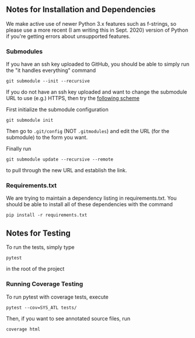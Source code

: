 
## Notes for Installation and Dependencies

We make active use of newer Python 3.x features such as f-strings, so please use a more recent (I am writing this in Sept. 2020) version of Python if you're getting errors about unsupported features.

### Submodules
If you have an ssh key uploaded to GitHub, you should be able to simply run the "it handles everything" command
```
git submodule --init --recursive
```

If you do not have an ssh key uploaded and want to change the submodule URL to use (e.g.) HTTPS, then try the [following scheme](https://stackoverflow.com/questions/42028437/how-to-change-git-submodules-url-locally/42035018#:~:text=If%20you%20want%20to%20modify,that%20you%20want%20to%20push.&text=Then%20modify%20the%20.,the%20submodule%20URL%20as%20usual.)

First initialize the submodule configuration
```
git submodule init
```

Then go to `.git/config` (NOT `.gitmodules`) and edit the URL (for the submodule) to the form you want.

Finally run
```
git submodule update --recursive --remote
```
to pull through the new URL and establish the link.


### Requirements.txt

We are trying to maintain a dependency listing in requirements.txt.  You should be able to install all of these dependencies with the command
```
pip install -r requirements.txt
```


## Notes for Testing

To run the tests, simply type
```
pytest
```
in the root of the project

### Running Coverage Testing

To run pytest with coverage tests, execute
```
pytest --cov=SYS_ATL tests/
```
Then, if you want to see annotated source files, run
```
coverage html
```

